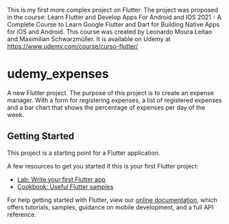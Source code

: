 This is my first more complex project on Flutter.
The project was proposed in the course: Learn Flutter and Develop Apps For Android and IOS 2021 -
A Complete Course to Learn Google Flutter and Dart for Building Native Apps for iOS and Android.
This course was created by Leonardo Moura Leitao and Maximilian Schwarzmüller. 
It is available on Udemy at https://www.udemy.com/course/curso-flutter/

# udemy_expenses

A new Flutter project.
The purpose of this project is to create an expense manager. With a form for registering expenses, a list of registered expenses and a bar chart that shows the percentage of expenses per day of the week.

## Getting Started

This project is a starting point for a Flutter application.

A few resources to get you started if this is your first Flutter project:

- [Lab: Write your first Flutter app](https://flutter.dev/docs/get-started/codelab)
- [Cookbook: Useful Flutter samples](https://flutter.dev/docs/cookbook)

For help getting started with Flutter, view our
[online documentation](https://flutter.dev/docs), which offers tutorials,
samples, guidance on mobile development, and a full API reference.
